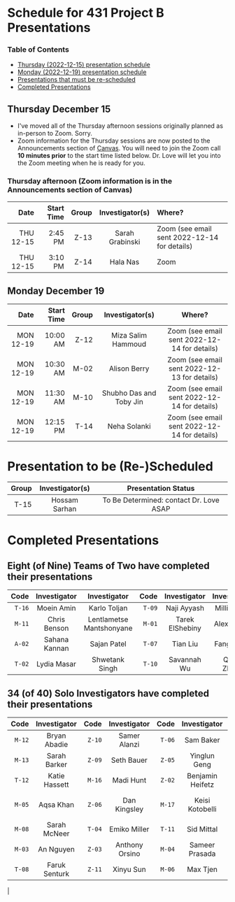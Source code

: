 # Schedule for 431 Project B Presentations

### Table of Contents

- [Thursday (2022-12-15) presentation schedule](#thursday-december-15)
- [Monday (2022-12-19) presentation schedule](#monday-december-19)
- [Presentations that must be re-scheduled](#presentations-to-be-re-scheduled)
- [Completed Presentations](#completed-presentations)

## Thursday December 15

- I've moved all of the Thursday afternoon sessions originally planned as in-person to Zoom. Sorry.
- Zoom information for the Thursday sessions are now posted to the Announcements section of [Canvas](https://canvas.case.edu/). You will need to join the Zoom call **10 minutes prior** to the start time listed below. Dr. Love will let you into the Zoom meeting when he is ready for you.

### Thursday afternoon (Zoom information is in the Announcements section of Canvas)

Date | Start Time | Group | Investigator(s) | Where?
----: | ----: | ----: | :-----------------------------: | :----------------
THU 12-15 | 2:45 PM | Z-13 | Sarah Grabinski | Zoom (see email sent 2022-12-14 for details)
THU 12-15 | 3:10 PM | Z-14 | Hala Nas | Zoom

## Monday December 19

Date | Start Time | Group | Investigator(s) | Where?
----: | ----: | ----: | :-----------------------------: | :----------------:
MON 12-19 | 10:00 AM | Z-12 | Miza Salim Hammoud | Zoom (see email sent 2022-12-14 for details)
MON 12-19 | 10:30 AM | M-02 | Alison Berry | Zoom (see email sent 2022-12-13 for details)
MON 12-19 | 11:30 AM | M-10 | Shubho Das and Toby Jin | Zoom (see email sent 2022-12-14 for details)
MON 12-19 | 12:15 PM | T-14 | Neha Solanki | Zoom (see email sent 2022-12-14 for details)

# Presentation to be (Re-)Scheduled

Group | Investigator(s) | Presentation Status
----: | :-----------------------------: | :--------------------: 
T-15 | Hossam Sarhan | To Be Determined: contact Dr. Love ASAP

# Completed Presentations

## Eight (of Nine) Teams of Two have completed their presentations

Code | Investigator | Investigator | Code | Investigator | Investigator
---: | :-----: | :-----: | ---: | :-----: | :-----:
`T-16` | Moein Amin | Karlo Toljan | `T-09` | Naji Ayyash | Millie Zhou
`M-11` | Chris Benson | Lentlametse Mantshonyane | `M-01` | Tarek ElShebiny | Alex Gurgis
`A-02` | Sahana Kannan | Sajan Patel | `T-07` | Tian Liu | Fang Wang
`T-02` | Lydia Masar | Shwetank Singh | `T-10` | Savannah Wu | Qihao Zhang 

## 34 (of 40) Solo Investigators have completed their presentations

Code | Investigator | Code | Investigator | Code | Investigator | Code | Investigator | Code | Investigator
---: | :-----: | ---: | :-----: | ---: | :-----: | ---: | :-----: | ---: | :-----: 
`M-12` | Bryan Abadie | `Z-10` | Samer Alanzi | `T-06` | Sam Baker | `Z-07` | Jules Joel Bakhos | `A-01` | Lithe Basbous | 
`M-13` | Sarah Barker | `Z-09` | Seth Bauer | `Z-05` | Yinglun Geng | `M-14` | Izzy Genuario | T-17 | Pedram Golnari | 
`T-12` | Katie Hassett | `M-16` | Madi Hunt | `Z-02` | Benjamin Heifetz | `M-15` | Naveen Kannan | `T-01` | Rupleen Kaur 
`M-05` | Aqsa Khan | `Z-06` | Dan Kingsley | `M-17` | Keisi Kotobelli | `Z-04` | Marie Masotya | `T-03` | Valeria Martinez Tenorio
`M-08` | Sarah McNeer | `T-04` | Emiko Miller | `T-11` | Sid Mittal | `T-13` | Ben Mittman | `Z-08` | Anya Nazarenko 
`M-03` | An Nguyen | `Z-03` | Anthony Orsino | `M-04` | Sameer Prasada | `Z-01` | Kim Robbins | 
`T-08` | Faruk Senturk | `Z-11` | Xinyu Sun | `M-06` | Max Tjen | `T-05` | Meredith Zhang
 | 


